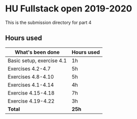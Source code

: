 # HU Fullstack open 2019-2020
This is the submission directory for part 4

## Hours used
|What's been done                     |Hours used|
|-------------------------------------|----------|
|Basic setup, exercise 4.1            |  1h      |
|Exercises 4.2-4.7                    |  5h      |
|Exercises 4.8-4.10                   |  5h      |
|Exercises 4.1-4.14                   |  4h      |
|Exercise 4.15-4.18                   |  7h      |
|Exercise 4.19-4.22                   |  3h      |
|<b>Total</b>                         |<b>25h</b> |
